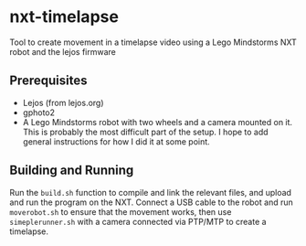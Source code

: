 nxt-timelapse
=============

Tool to create movement in a timelapse video using a Lego Mindstorms NXT robot and the lejos firmware

Prerequisites
-------------

* Lejos (from lejos.org)
* gphoto2
* A Lego Mindstorms robot with two wheels and a camera mounted on it.  This is probably the most difficult part of the setup.  I hope to add general instructions for how I did it at some point.

Building and Running
--------------------

Run the `build.sh` function to compile and link the relevant files, and upload and run the program on the NXT.  Connect a USB cable to the robot and run `moverobot.sh` to ensure that the movement works, then use `simeplerunner.sh` with a camera connected via PTP/MTP to create a timelapse.

